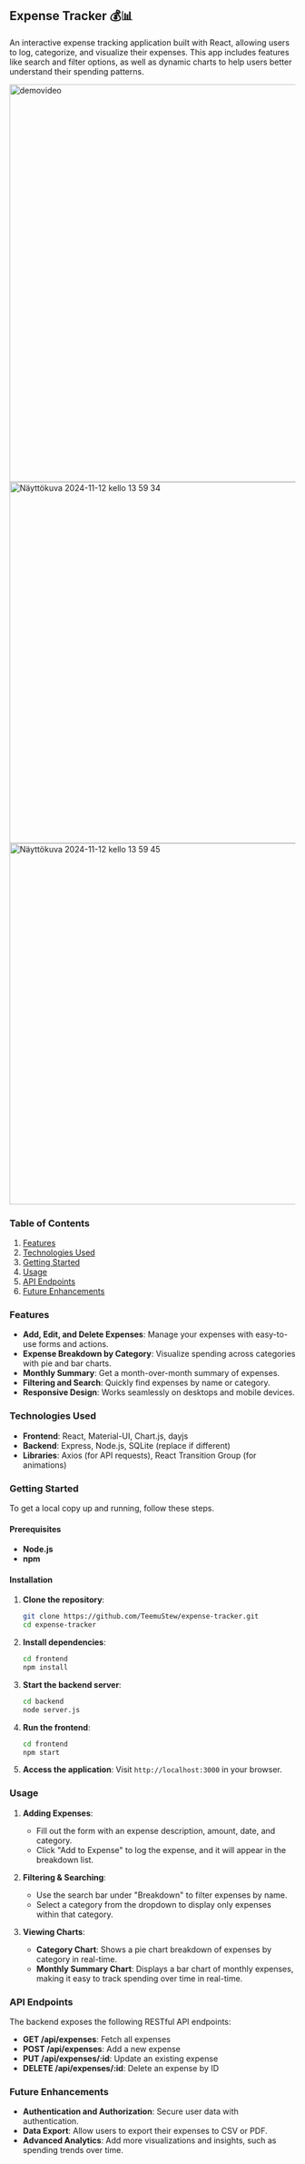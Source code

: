## Expense Tracker 💰📊

An interactive expense tracking application built with React, allowing users to log, categorize, and visualize their expenses. This app includes features like search and filter options, as well as dynamic charts to help users better understand their spending patterns.

<img src="https://github.com/user-attachments/assets/c1c06ee9-b42c-4016-b383-c3847114296e" alt="demovideo" width="700">
<img width="636" alt="Näyttökuva 2024-11-12 kello 13 59 34" src="https://github.com/user-attachments/assets/3d6e99c2-e5f4-4298-b7cd-07bb274ef52d">
<img width="636" alt="Näyttökuva 2024-11-12 kello 13 59 45" src="https://github.com/user-attachments/assets/0c7a3769-223b-44d9-812c-9b89c0e3a755">



### Table of Contents
1. [Features](#features)
2. [Technologies Used](#technologies-used)
3. [Getting Started](#getting-started)
4. [Usage](#usage)
5. [API Endpoints](#api-endpoints)
6. [Future Enhancements](#future-enhancements)

### Features
- **Add, Edit, and Delete Expenses**: Manage your expenses with easy-to-use forms and actions.
- **Expense Breakdown by Category**: Visualize spending across categories with pie and bar charts.
- **Monthly Summary**: Get a month-over-month summary of expenses.
- **Filtering and Search**: Quickly find expenses by name or category.
- **Responsive Design**: Works seamlessly on desktops and mobile devices.

### Technologies Used
- **Frontend**: React, Material-UI, Chart.js, dayjs
- **Backend**: Express, Node.js, SQLite (replace if different)
- **Libraries**: Axios (for API requests), React Transition Group (for animations)
  
### Getting Started
To get a local copy up and running, follow these steps.

#### Prerequisites
- **Node.js**
- **npm** 

#### Installation

1. **Clone the repository**:
   ```bash
   git clone https://github.com/TeemuStew/expense-tracker.git
   cd expense-tracker
   ```

2. **Install dependencies**:
   ```bash
   cd frontend
   npm install
   ```

3. **Start the backend server**:
   ```bash
   cd backend
   node server.js
   ```

4. **Run the frontend**:
   ```bash
   cd frontend
   npm start
   ```

5. **Access the application**:
   Visit `http://localhost:3000` in your browser.

### Usage
1. **Adding Expenses**:
   - Fill out the form with an expense description, amount, date, and category.
   - Click "Add to Expense" to log the expense, and it will appear in the breakdown list.

2. **Filtering & Searching**:
   - Use the search bar under "Breakdown" to filter expenses by name.
   - Select a category from the dropdown to display only expenses within that category.

3. **Viewing Charts**:
   - **Category Chart**: Shows a pie chart breakdown of expenses by category in real-time.
   - **Monthly Summary Chart**: Displays a bar chart of monthly expenses, making it easy to track spending over time in real-time.

### API Endpoints

The backend exposes the following RESTful API endpoints:

- **GET /api/expenses**: Fetch all expenses
- **POST /api/expenses**: Add a new expense
- **PUT /api/expenses/:id**: Update an existing expense
- **DELETE /api/expenses/:id**: Delete an expense by ID

### Future Enhancements
- **Authentication and Authorization**: Secure user data with authentication.
- **Data Export**: Allow users to export their expenses to CSV or PDF.
- **Advanced Analytics**: Add more visualizations and insights, such as spending trends over time.
